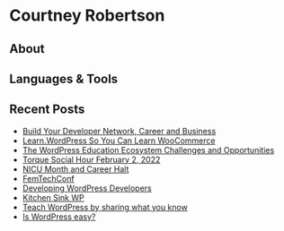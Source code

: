 # Courtney Robertson
## About
## Languages & Tools

## Recent Posts
<!-- BLOG-POST-LIST:START -->
- [Build Your Developer Network, Career and Business](https://courtneyr.dev/2022/04/21/build-your-developer-network-career-and-business/)
- [Learn.WordPress So You Can Learn WooCommerce](https://courtneyr.dev/2022/03/15/learn-wordpress-so-you-can-learn-woocommerce/)
- [The WordPress Education Ecosystem Challenges and Opportunities](https://courtneyr.dev/2022/03/02/the-wordpress-education-ecosystem-challenges-and-opportunities/)
- [Torque Social Hour February 2, 2022](https://courtneyr.dev/2022/02/02/torque-social-hour-february-2-2022/)
- [NICU Month and Career Halt](https://courtneyr.dev/2021/09/28/nicu-month-and-career-halt/)
- [FemTechConf](https://courtneyr.dev/2021/09/24/femtechconf/)
- [Developing WordPress Developers](https://courtneyr.dev/2021/09/03/developing-wordpress-developers/)
- [Kitchen Sink WP](https://courtneyr.dev/2021/08/16/kitchen-sink-wp/)
- [Teach WordPress by sharing what you know](https://courtneyr.dev/2021/08/09/teach-wordpress-by-sharing-what-you-know/)
- [Is WordPress easy?](https://courtneyr.dev/2021/08/06/is-wordpress-easy/)
<!-- BLOG-POST-LIST:END -->
